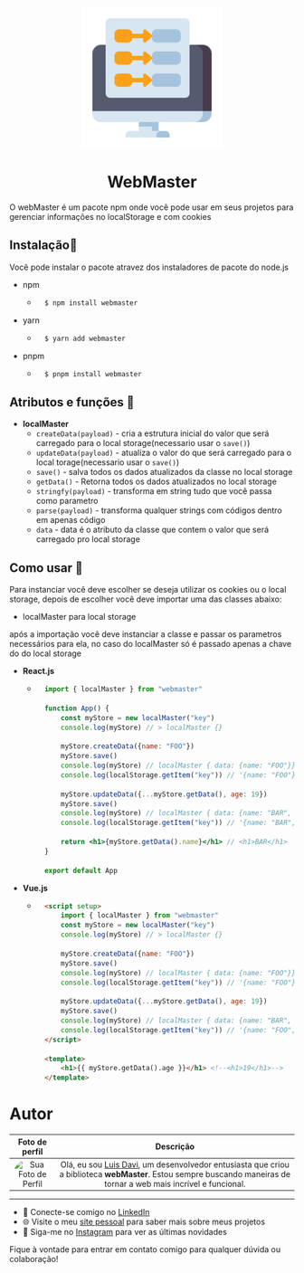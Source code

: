 <p align="center">
    <img src="./assets/icon.png" height="250px" width="250px"/>
</p>
<h1 align="center">WebMaster</h1>
<p>O webMaster é um pacote npm onde você pode usar em seus projetos para gerenciar informações no localStorage e com cookies</p>

## Instalação🚀
<p>Você pode instalar o pacote atravez dos instaladores de pacote do node.js</p>

- npm
    - ```bash 
        $ npm install webmaster
        ```
    
- yarn
    - ```bash 
        $ yarn add webmaster
        ```
- pnpm
    - ```bash 
        $ pnpm install webmaster
        ```

## Atributos e funções 📎
- **localMaster**
    - `createData(payload)` - cria a estrutura inicial do valor que será carregado para o local storage(necessario usar o `save()`)
    - `updateData(payload)` - atualiza o valor do que será carregado para o local torage(necessario usar o `save()`)
    - `save()` - salva todos os dados atualizados da classe no local storage
    - `getData()` - Retorna todos os dados atualizados no local storage
    - `stringfy(payload)` - transforma em string tudo que você passa como parametro
    - `parse(payload)` - transforma qualquer strings com códigos dentro em apenas código
    - `data` - data é o atributo da classe que contem o valor que será carregado pro local storage




## Como usar 🔩

Para instanciar você deve escolher se deseja utilizar os cookies ou o local storage, depois de escolher você deve importar uma das classes abaixo:

- localMaster para local storage

após a importação você deve instanciar a classe e passar os parametros necessários para ela, no caso do localMaster só é passado apenas a chave do do local storage

- **React.js**
    - ```jsx
        import { localMaster } from "webmaster"

        function App() {
            const myStore = new localMaster("key")
            console.log(myStore) // > localMaster {}
    
            myStore.createData({name: "FOO"})
            myStore.save()
            console.log(myStore) // localMaster { data: {name: "FOO"}}
            console.log(localStorage.getItem("key")) // '{name: "FOO"}'
    
            myStore.updateData({...myStore.getData(), age: 19})
            myStore.save()
            console.log(myStore) // localMaster { data: {name: "BAR", age: 19}}
            console.log(localStorage.getItem("key")) // '{name: "BAR", age: 19}'
    
            return <h1>{myStore.getData().name}</h1> // <h1>BAR</h1>
        }

        export default App

        ```
- **Vue.js**
    - ```html
        <script setup>
            import { localMaster } from "webmaster"
            const myStore = new localMaster("key")
            console.log(myStore) // > localMaster {}

            myStore.createData({name: "FOO"})
            myStore.save()
            console.log(myStore) // localMaster { data: {name: "FOO"}}
            console.log(localStorage.getItem("key")) // '{name: "FOO"}'

            myStore.updateData({...myStore.getData(), age: 19})
            myStore.save()
            console.log(myStore) // localMaster { data: {name: "BAR", age: 19}}
            console.log(localStorage.getItem("key")) // '{name: "FOO", age: 19}'
        </script>

        <template>
            <h1>{{ myStore.getData().age }}</h1> <!--<h1>19</h1>-->
        </template>
        ```

# Autor

| Foto de perfil      | Descrição |
| :-------------------: | :---------: |
| <img src="https://avatars.githubusercontent.com/u/89264926?v=4" alt="Sua Foto de Perfil" width="50" height="50" style="border-radius: 99px">     | Olá, eu sou [Luis Davi](https://luisdavi.vercel.app), um desenvolvedor entusiasta que criou a biblioteca **webMaster**. Estou sempre buscando maneiras de tornar a web mais incrível e funcional.

---

- 💼 Conecte-se comigo no [LinkedIn](https://www.linkedin.com/in/luisdav1)
- 🌐 Visite o meu [site pessoal](https://luisdavi.vercel.app) para saber mais sobre meus projetos
- 📸 Siga-me no [Instagram](https://instagram.com/lu1s.dev) para ver as últimas novidades

Fique à vontade para entrar em contato comigo para qualquer dúvida ou colaboração!


